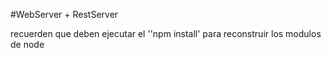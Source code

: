 #WebServer + RestServer

 recuerden que deben ejecutar el ''npm install' para reconstruir los modulos de node